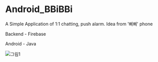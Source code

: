 # Android_BBiBBi
A Simple Application of 1:1 chatting, push alarm. Idea from '삐삐' phone

Backend - Firebase

Android - Java

![그림1](https://user-images.githubusercontent.com/46064193/122313172-aeaf7600-cf50-11eb-8fec-42b295a47972.png)

